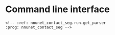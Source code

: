 # Command line interface

```{argparse}
<!-- :ref: nnunet_contact_seg.run.get_parser
:prog: nnunet_contact_seg -->
```
